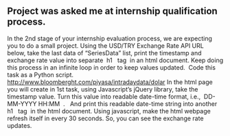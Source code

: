 
## Project was asked me at internship qualification process.

In the 2nd stage of your internship evaluation process, we are expecting you to
do a small project.
Using the USD/TRY Exchange Rate API URL below, take the last data of
“SeriesData” list, print the timestamp and exchange rate value into separate ​ h1 ​ ​ tag ​ in an
html document. Keep doing this process in an infinite loop in order to keep values
updated. ​ Code this task as a Python script.
http://www.bloomberght.com/piyasa/intradaydata/dolar
In the html page you will create in 1st task, using Javascript’s jQuery library, take
the timestamp value. Turn this value into readable date-time format, i.e., ​ DD-MM-YYYY
HH:MM ​ . ​ ​ And print this readable date-time string into another ​ h1 ​ ​ tag ​ in the html
document.
Using javascript, make the html webpage refresh itself in every 30 seconds. So,
you can see the exchange rate updates.

